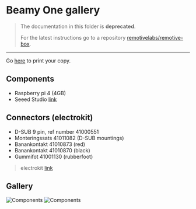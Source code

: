 # Beamy One gallery

> The documentation in this folder is **deprecated**.
> 
> For the latest instructions go to a repository [remotivelabs/remotive-box](https://github.com/remotivelabs/remotive-box/).

---

Go [here](3D-model) to print your copy.

## Components

- Raspberry pi 4 (4GB)
- Seeed Studio [link](https://wiki.seeedstudio.com/2-Channel-CAN-BUS-FD-Shield-for-Raspberry-Pi/)


## Connectors (electrokit)

- D-SUB 9 pin, ref number 41000551
- Monteringssats 41011082 (D-SUB mountings)
- Banankontakt 41010873 (red)
- Banankontakt 41010870 (black)
- Gummifot 41001130 (rubberfoot)

> electrokit [link](https://www.electrokit.com/) 


## Gallery

![Components](beamyone-assembled.jpg)
![Components](beamyone-open-lid.jpg)
